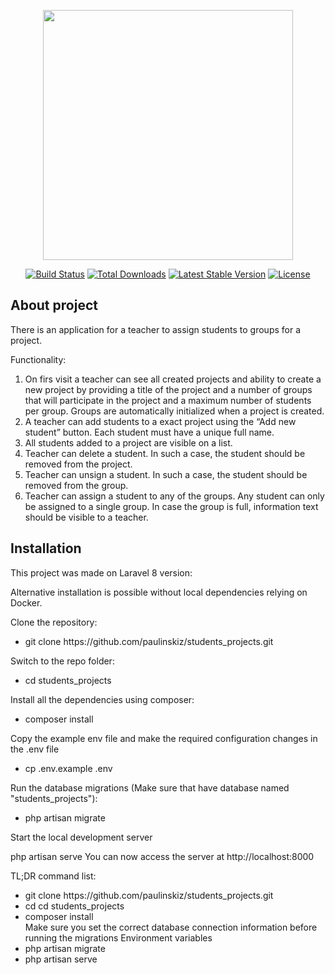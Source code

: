 <p align="center"><a href="https://laravel.com" target="_blank"><img src="https://raw.githubusercontent.com/laravel/art/master/logo-lockup/5%20SVG/2%20CMYK/1%20Full%20Color/laravel-logolockup-cmyk-red.svg" width="400"></a></p>

<p align="center">
<a href="https://travis-ci.org/laravel/framework"><img src="https://travis-ci.org/laravel/framework.svg" alt="Build Status"></a>
<a href="https://packagist.org/packages/laravel/framework"><img src="https://img.shields.io/packagist/dt/laravel/framework" alt="Total Downloads"></a>
<a href="https://packagist.org/packages/laravel/framework"><img src="https://img.shields.io/packagist/v/laravel/framework" alt="Latest Stable Version"></a>
<a href="https://packagist.org/packages/laravel/framework"><img src="https://img.shields.io/packagist/l/laravel/framework" alt="License"></a>
</p>

<h2>About project</h2>

<stong>There is an application for a teacher to assign students to groups for a project.</strong>

Functionality:
1. On firs visit a teacher can see all created projects and ability to  create a new project by providing a title of the project and a number of groups that will participate in the project and a maximum number of students per group. Groups are automatically initialized when a project is created.
2. A teacher can add students to a exact project using the “Add new student” button. Each student must have a unique full name.
3. All students added to a project are visible on a list.
4. Teacher can delete a student. In such a case, the student should be removed from the project.
5. Teacher can unsign a student. In such a case, the student should be removed from the group.
6. Teacher can assign a student to any of the groups. Any student can only be assigned to
a single group. In case the group is full, information text should be visible to a teacher.

<h2>Installation</h2>
This project was made on Laravel 8 version:

Alternative installation is possible without local dependencies relying on Docker.

Clone the repository:
<ul>
    <li>git clone https://github.com/paulinskiz/students_projects.git</li>
</ul>

Switch to the repo folder:
<ul>
    <li>cd students_projects</li>
</ul>

Install all the dependencies using composer:
<ul>
    <li>composer install</li>
</ul>

Copy the example env file and make the required configuration changes in the .env file
<ul>
    <li>cp .env.example .env</li>
</ul>

Run the database migrations (Make sure that have database named "students_projects"):
<ul>
    <li>php artisan migrate</li>
</ul>

Start the local development server

php artisan serve
You can now access the server at http://localhost:8000

TL;DR command list:

<ul>
    <li>git clone https://github.com/paulinskiz/students_projects.git</li>
    <li>cd cd students_projects</li>
    <li>composer install</li>
    Make sure you set the correct database connection information before running the migrations Environment variables
    <li>php artisan migrate</li>
    <li>php artisan serve</li>
</ul>